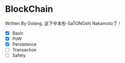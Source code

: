 # BlockChain
Written By Golang.
这下中本彤-SaTONGshi Nakamoto了！



- [x] Basic
- [x] PoW
- [x] Persistence
- [ ] Transaction
- [ ] Safety